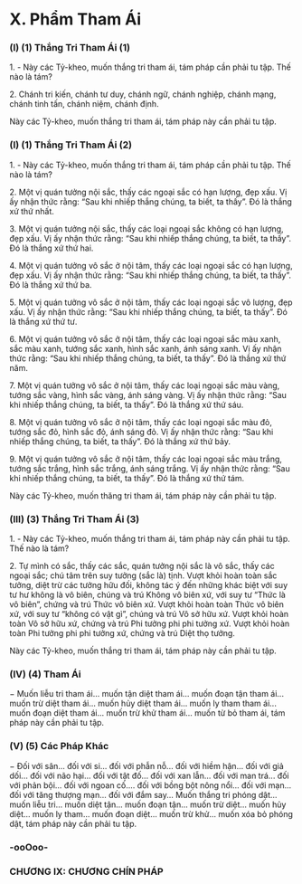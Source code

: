 # X. Phẩm Tham Ái

### (I) (1) Thắng Tri Tham Ái (1)

<!--pg-->
1\. - Này các Tỷ-kheo, muốn thắng tri tham ái, tám pháp cần phải tu tập. Thế nào là tám?

<!--pg-->
2\. Chánh tri kiến, chánh tư duy, chánh ngữ, chánh nghiệp, chánh mạng, chánh tinh tấn, chánh niệm,
chánh định.

Này các Tỷ-kheo, muốn thắng tri tham ái, tám pháp này cần phải tu tập.

### (I) (1) Thắng Tri Tham Ái (2)

<!--pg-->
1\. - Này các Tỷ-kheo, muốn thắng tri tham ái, tám pháp cần phải tu tập. Thế nào là tám?

<!--pg-->
2\. Một vị quán tưởng nội sắc, thấy các ngoại sắc có hạn lượng, đẹp xấu. Vị ấy nhận thức rằng: “Sau khi
nhiếp thắng chúng, ta biết, ta thấy”. Ðó là thắng xứ thứ nhất.

<!--pg-->
3\. Một vị quán tưởng nội sắc, thấy các loại ngoại sắc không có hạn lượng, đẹp xấu. Vị ấy nhận thức
rằng: “Sau khi nhiếp thắng chúng, ta biết, ta thấy”. Ðó là thắng xứ thứ hai.

<!--pg-->
4\. Một vị quán tưởng vô sắc ở nội tâm, thấy các loại ngoại sắc có hạn lượng, đẹp xấu. Vị ấy nhận thức
rằng: “Sau khi nhiếp thắng chúng, ta biết, ta thấy”. Ðó là thắng xứ thứ ba.

<!--pg-->
5\. Một vị quán tưởng vô sắc ở nội tâm, thấy các loại ngoại sắc vô lượng, đẹp xấu. Vị ấy nhận thức rằng:
“Sau khi nhiếp thắng chúng, ta biết, ta thấy”. Ðó là thắng xứ thứ tư.

<!--pg-->
6\. Một vị quán tưởng vô sắc ở nội tâm, thấy các loại ngoại sắc màu xanh, sắc màu xanh, tướng sắc xanh,
hình sắc xanh, ánh sáng xanh. Vị ấy nhận thức rằng: “Sau khi nhiếp thắng chúng, ta biết, ta thấy”. Ðó là
thắng xứ thứ năm.

<!--pg-->
7\. Một vị quán tưởng vô sắc ở nội tâm, thấy các loại ngoại sắc màu vàng, tướng sắc vàng, hình sắc vàng,
ánh sáng vàng. Vị ấy nhận thức rằng: “Sau khi nhiếp thắng chúng, ta biết, ta thấy”. Ðó là thắng xứ thứ
sáu.

<!--pg-->
8\. Một vị quán tưởng vô sắc ở nội tâm, thấy các loại ngoại sắc màu đỏ, tướng sắc đỏ, hình sắc đỏ, ánh
sáng đỏ. Vị ấy nhận thức rằng: “Sau khi nhiếp thắng chúng, ta biết, ta thấy”. Ðó là thắng xứ thứ bảy.

<!--pg-->
9\. Một vị quán tưởng vô sắc ở nội tâm, thấy các loại ngoại sắc màu trắng, tướng sắc trắng, hình sắc
trắng, ánh sáng trắng. Vị ấy nhận thức rằng: “Sau khi nhiếp thắng chúng, ta biết, ta thấy”. Ðó là thắng
xứ thứ tám.

Này các Tỷ-kheo, muốn thăng tri tham ái, tám pháp này cần phải tu tập.

### (III) (3) Thắng Tri Tham Ái (3)

<!--pg-->
1\. - Này các Tỷ-kheo, muốn thắng tri tham ái, tám pháp này cần phải tu tập. Thế nào là tám?

<!--pg-->
2\. Tự mình có sắc, thấy các sắc, quán tưởng nội sắc là vô sắc, thấy các ngoại sắc; chú tâm trên suy tưởng
(sắc là) tịnh. Vượt khỏi hoàn toàn sắc tưởng, diệt trừ các tưởng hữu đối, không tác ý đến những khác
biệt với suy tư hư không là vô biên, chúng và trú Không vô biên xứ, với suy tư “Thức là vô biên”, chứng
và trú Thức vô biên xứ. Vượt khỏi hoàn toàn Thức vô biên xứ, với suy tư “không có vật gì”, chúng và
trú Vô sở hữu xứ. Vượt khỏi hoàn toàn Vô sở hữu xứ, chứng và trú Phi tưởng phi phi tưởng xứ. Vượt
khỏi hoàn toàn Phi tưởng phi phi tưởng xứ, chứng và trú Diệt thọ tưởng.

Này các Tỷ-kheo, muốn thắng tri tham ái, tám pháp này cần phải tu tập.

### (IV) (4) Tham Ái

− Muốn liễu tri tham ái... muốn tận diệt tham ái... muốn đoạn tận tham ái... muốn trừ diệt tham ái... muốn
hủy diệt tham ái... muốn ly tham tham ái... muốn đoạn diệt tham ái... muốn trừ khử tham ái... muốn từ bỏ
tham ái, tám pháp này cần phải tu tập.

### (V) (5) Các Pháp Khác

− Ðối với sân... đối với si... đối với phẫn nỗ... đối với hiềm hận... đối với giả dối... đối với não hại... đối
với tật đố... đối với xan lẫn... đối với man trá... đối với phản bội... đối với ngoan cố.... đối với bồng bột
nông nổi... đối với mạn... đối với tăng thượng mạn... đối với đắm say... Muốn thắng tri phóng dật...
muốn liễu tri... muốn diệt tận... muốn đoạn tận... muốn trừ diệt... muốn hủy diệt... muốn ly tham... muốn
đoạn diệt... muốn trừ khử... muốn xóa bỏ phóng dật, tám pháp này cần phải tu tập.

### -ooOoo-
### CHƯƠNG IX: CHƯƠNG CHÍN PHÁP


